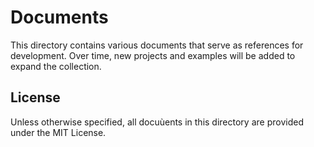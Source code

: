 # Documents

This directory contains various documents that serve as references for development. Over time, new projects and examples will be added to expand the collection.

## License

Unless otherwise specified, all docuùents in this directory are provided under the MIT License.

